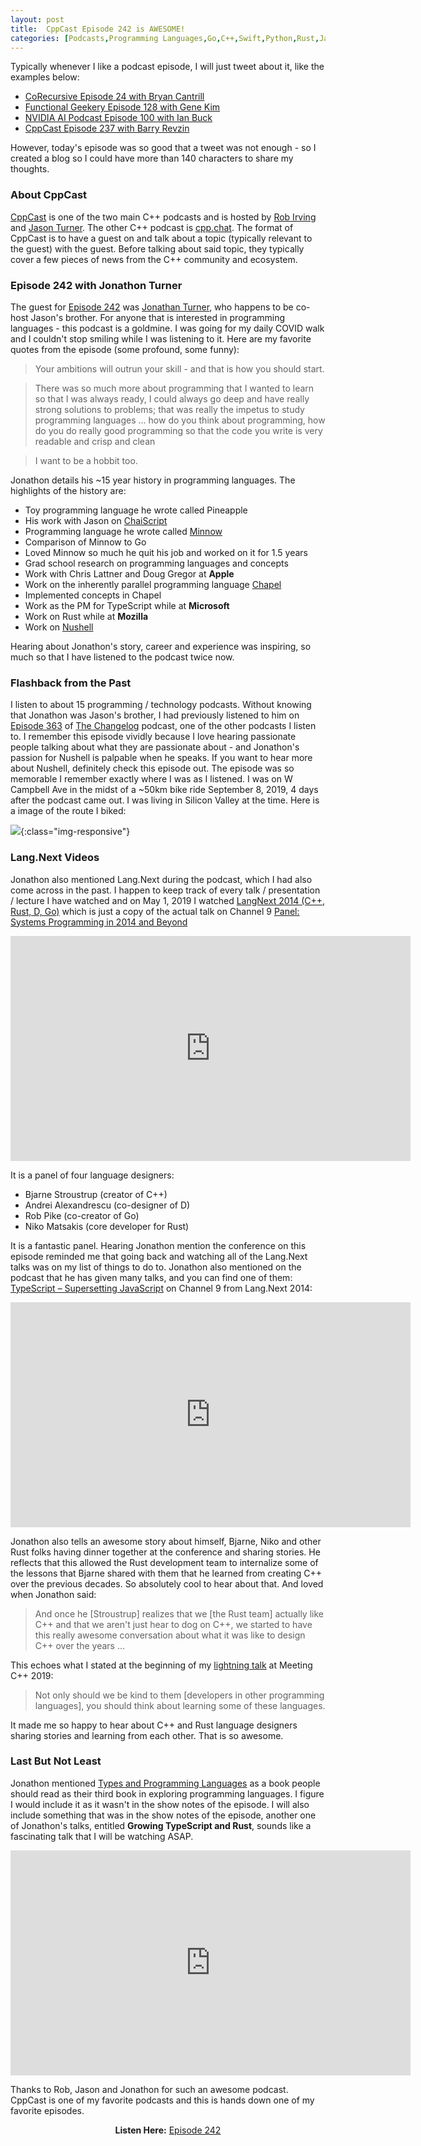 ```yaml
---
layout: post
title:  CppCast Episode 242 is AWESOME!
categories: [Podcasts,Programming Languages,Go,C++,Swift,Python,Rust,JavaScript,TypeScript,Ruby ]
---
```


Typically whenever I like a podcast episode, I will just tweet about it, like the examples below:

* [CoRecursive Episode 24 with Bryan Cantrill](https://twitter.com/code_report/status/1200112950586966016?s=20)
* [Functional Geekery Episode 128 with Gene Kim](https://twitter.com/code_report/status/1199407456461316097?s=20)
* [NVIDIA AI Podcast Episode 100 with Ian Buck](https://twitter.com/code_report/status/1185248371365142528?s=20)
* [CppCast Episode 237 with Barry Revzin](https://twitter.com/code_report/status/1236362054715486209?s=20)

However, today's episode was so good that a tweet was not enough - so I created a blog so I could have more than 140 characters to share my thoughts.

### About CppCast

[CppCast](https://cppcast.com/) is one of the two main C++ podcasts and is hosted by [Rob Irving](https://twitter.com/robwirving) and [Jason Turner](https://twitter.com/lefticus). The other C++ podcast is [cpp.chat](https://cpp.chat/). The format of CppCast is to have a guest on and talk about a topic (typically relevant to the guest) with the guest. Before talking about said topic, they typically cover a few pieces of news from the C++ community and ecosystem.

### Episode 242 with Jonathon Turner

The guest for [Episode 242](https://cppcast.com/nu-programming-languages-jonathan-turner/) was [Jonathan Turner](https://twitter.com/jntrnr), who happens to be co-host Jason's brother. For anyone that is interested in programming languages - this podcast is a goldmine. I was going for my daily COVID walk and I couldn't stop smiling while I was listening to it. Here are my favorite quotes from the episode (some profound, some funny):

> Your ambitions will outrun your skill - and that is how you should start.

> There was so much more about programming that I wanted to learn so that I was always ready, I could always go deep and have really strong solutions to problems; that was really the impetus to study programming languages ... how do you think about programming, how do you do really good programming so that the code you write is very readable and crisp and clean

> I want to be a hobbit too.

Jonathon details his ~15 year history in programming languages. The highlights of the history are:

* Toy programming language he wrote called Pineapple
* His work with Jason on [ChaiScript](http://chaiscript.com/)
* Programming language he wrote called [Minnow](https://github.com/jonathandturner/minnow-language)
* Comparison of Minnow to Go
* Loved Minnow so much he quit his job and worked on it for 1.5 years
* Grad school research on programming languages and concepts
* Work with Chris Lattner and Doug Gregor at **Apple**
* Work on the inherently parallel programming language [Chapel](https://chapel-lang.org/)
* Implemented concepts in Chapel
* Work as the PM for TypeScript while at **Microsoft**
* Work on Rust while at **Mozilla**
* Work on [Nushell](https://www.nushell.sh/)

Hearing about Jonathon's story, career and experience was inspiring, so much so that I have listened to the podcast twice now.

### Flashback from the Past

I listen to about 15 programming / technology podcasts. Without knowing that Jonathon was Jason's brother, I had previously listened to him on [Episode 363](https://changelog.com/podcast/363) of [The Changelog](https://changelog.com/) podcast, one of the other podcasts I listen to. I remember this episode vividly because I love hearing passionate people talking about what they are passionate about - and Jonathon's passion for Nushell is palpable when he speaks. If you want to hear more about Nushell, definitely check this episode out. The episode was so memorable I remember exactly where I was as I listened. I was on W Campbell Ave in the midst of a ~50km bike ride September 8, 2019, 4 days after the podcast came out. I was living in Silicon Valley at the time. Here is a image of the route I biked:

![](/images/bike_ride.PNG){:class="img-responsive"}

### Lang.Next Videos

Jonathon also mentioned Lang.Next during the podcast, which I had also come across in the past. I happen to keep track of every talk / presentation / lecture I have watched and on May 1, 2019 I watched [LangNext 2014 (C++, Rust, D, Go)](https://www.youtube.com/watch?v=BBbv1ej0fFo) which is just a copy of the actual talk on Channel 9 [Panel: Systems Programming in 2014 and Beyond](https://channel9.msdn.com/Events/Lang-NEXT/Lang-NEXT-2014/Panel-Systems-Programming-Languages-in-2014-and-Beyond)

<p align="center"><iframe width="640" height="360" src="https://www.youtube.com/embed/BBbv1ej0fFo" frameborder="0" allow="accelerometer; autoplay; encrypted-media; gyroscope; picture-in-picture" allowfullscreen></iframe></p>

It is a panel of four language designers:

* Bjarne Stroustrup (creator of C++)
* Andrei Alexandrescu (co-designer of D)
* Rob Pike (co-creator of Go)
* Niko Matsakis (core developer for Rust)

It is a fantastic panel. Hearing Jonathon mention the conference on this episode reminded me that going back and watching all of the Lang.Next talks was on my list of things to do to. Jonathon also mentioned on the podcast that he has given many talks, and you can find one of them: [TypeScript – Supersetting JavaScript](https://channel9.msdn.com/Events/Lang-NEXT/Lang-NEXT-2014/TypeScript-Supersetting-JavaScript/) on Channel 9 from Lang.Next 2014: 

<p align="center"><iframe src="https://channel9.msdn.com/Events/Lang-NEXT/Lang-NEXT-2014/TypeScript-Supersetting-JavaScript/player" width="640" height="360" allowFullScreen frameBorder="0" title="TypeScript – Supersetting JavaScript - Microsoft Channel 9 Video"></iframe></p>

Jonathon also tells an awesome story about himself, Bjarne, Niko and other Rust folks having dinner together at the conference and sharing stories. He reflects that this allowed the Rust development team to internalize some of the lessons that Bjarne shared with them that he learned from creating C++ over the previous decades. So absolutely cool to hear about that. And loved when Jonathon said:

> And once he [Stroustrup] realizes that we [the Rust team] actually like C++ and that we aren't just hear to dog on C++, we started to have this really awesome conversation about what it was like to design C++ over the years ...

This echoes what I stated at the beginning of my [lightning talk](https://www.youtube.com/watch?v=tsfaE-eDusg) at Meeting C++ 2019:

> Not only should we be kind to them [developers in other programming languages], you should think about learning some of these languages.

It made me so happy to hear about C++ and Rust language designers sharing stories and learning from each other. That is so awesome.

### Last But Not Least

Jonathon mentioned [Types and Programming Languages](https://www.cis.upenn.edu/~bcpierce/tapl/) as a book people should read as their third book in exploring programming languages. I figure I would include it as it wasn't in the show notes of the episode. I will also include something that was in the show notes of the episode, another one of Jonathon's talks, entitled **Growing TypeScript and Rust**, sounds like a fascinating talk that I will be watching ASAP.

<p align="center"><iframe width="640" height="360" src="https://www.youtube.com/embed/s87cTnmfM0k" frameborder="0" allow="accelerometer; autoplay; encrypted-media; gyroscope; picture-in-picture" allowfullscreen></iframe></p>

Thanks to Rob, Jason and Jonathon for such an awesome podcast. CppCast is one of my favorite podcasts and this is hands down one of my favorite episodes.

<center><b>Listen Here:</b> <a href="https://cppcast.com/nu-programming-languages-jonathan-turner/">Episode 242</a></center>
